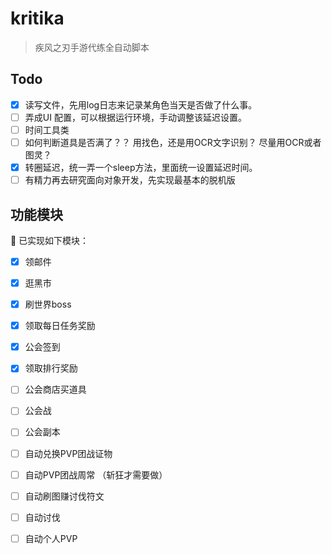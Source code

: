 # kritika

> 疾风之刃手游代练全自动脚本

## Todo

- [x] 读写文件，先用log日志来记录某角色当天是否做了什么事。
- [ ] 弄成UI 配置，可以根据运行环境，手动调整该延迟设置。
- [ ] 时间工具类
- [ ] 如何判断道具是否满了？？ 用找色，还是用OCR文字识别？ 尽量用OCR或者图灵？
- [x] 转圈延迟，统一弄一个sleep方法，里面统一设置延迟时间。
- [ ] 有精力再去研究面向对象开发，先实现最基本的脱机版

## 功能模块

🎉 已实现如下模块：

- [x] 领邮件

- [x] 逛黑市

- [x] 刷世界boss

- [x] 领取每日任务奖励

- [x] 公会签到

- [x] 领取排行奖励

- [ ] 公会商店买道具

- [ ] 公会战

- [ ] 公会副本

- [ ] 自动兑换PVP团战证物

- [ ] 自动PVP团战周常 （斩狂才需要做）

- [ ] 自动刷图赚讨伐符文

- [ ] 自动讨伐

- [ ] 自动个人PVP

  
